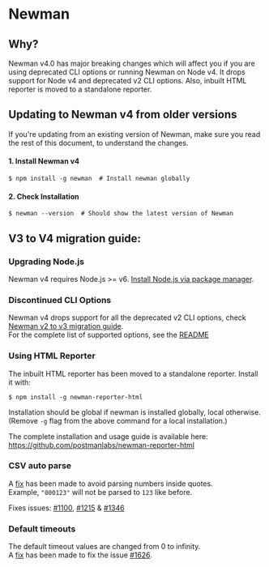 # Newman

## Why?

Newman v4.0 has major breaking changes which will affect you if you are using deprecated CLI options or running Newman on Node v4.
It drops support for Node v4 and deprecated v2 CLI options. Also, inbuilt HTML reporter is moved to a standalone reporter.

## Updating to Newman v4 from older versions

If you're updating from an existing version of Newman, make sure you read the rest of this document, to understand the changes.

#### 1. Install Newman v4
```console
$ npm install -g newman  # Install newman globally
```

#### 2. Check Installation
```console
$ newman --version  # Should show the latest version of Newman
```

## V3 to V4 migration guide:

### Upgrading Node.js
Newman v4 requires Node.js >= v6. [Install Node.js via package manager](https://nodejs.org/en/download/package-manager/).

### Discontinued CLI Options
Newman v4 drops support for all the deprecated v2 CLI options, check [Newman v2 to v3 migration guide](https://github.com/postmanlabs/newman/blob/release/3.x/MIGRATION.md#cli).<br/>
For the complete list of supported options, see the [README](README.md)

### Using HTML Reporter
The inbuilt HTML reporter has been moved to a standalone reporter. Install it with:
```console
$ npm install -g newman-reporter-html
```
Installation should be global if newman is installed globally, local otherwise. (Remove `-g` flag from the above command for a local installation.)

The complete installation and usage guide is available here: https://github.com/postmanlabs/newman-reporter-html

### CSV auto parse
A [fix][pr1609] has been made to avoid parsing numbers inside quotes.<br/>
Example, `"000123"` will not be parsed to `123` like before.

Fixes issues: [#1100][i1100], [#1215][i1215] & [#1346][i1346]

### Default timeouts
The default timeout values are changed from 0 to infinity.<br/>
A [fix][pr1630] has been made to fix the issue [#1626][i1626].

[i1100]: https://github.com/postmanlabs/newman/issues/1100
[i1215]: https://github.com/postmanlabs/newman/issues/1215
[i1346]: https://github.com/postmanlabs/newman/issues/1346
[i1626]: https://github.com/postmanlabs/newman/issues/1626

[pr1609]: https://github.com/postmanlabs/newman/pull/1609
[pr1630]: https://github.com/postmanlabs/newman/pull/1630
